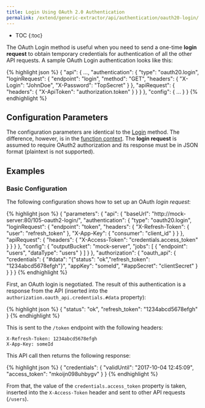 ```yaml
---
title: Login Using OAuth 2.0 Authentication
permalink: /extend/generic-extractor/api/authentication/oauth20-login/
---
```


* TOC
{:toc}

The OAuth Login method is useful when you need to send a one-time **login request** to obtain temporary credentials 
for authentication of all the other API requests. A sample OAuth Login authentication looks like this:

{% highlight json %}
{
    "api": {
        ...,
        "authentication": {
            "type": "oauth20.login",
            "loginRequest": {
                "endpoint": "login",
                "method": "GET",
                "headers": {
                    "X-Login": "JohnDoe",
                    "X-Password": "TopSecret"
                }
            },
            "apiRequest": {
                "headers": {
                    "X-ApiToken": "authorization.token"
                }
            }
        }
    },
    "config": {
        ...
    }
}
{% endhighlight %}

## Configuration Parameters
The configuration parameters are identical to the [Login](/extend/generic-extractor/api/authentication/login/) method.
The difference, however, is in the [function context](/extend/generic-extractor/functions/#oauth-20-login-authentication-context).
The **login request** is assumed to require OAuth2 authorization and its response must be in JSON format (plaintext is not supported).

## Examples

### Basic Configuration
The following configuration shows how to set up an OAuth *login request*:

{% highlight json %}
{
    "parameters": {
        "api": {
            "baseUrl": "http://mock-server:80/105-oauth2-login/",
            "authentication": {
                "type": "oauth20.login",
                "loginRequest": {
                    "endpoint": "token",
                    "headers": {
                        "X-Refresh-Token": {
                            "user": "refresh_token"
                        },
                        "X-App-Key": {
                            "consumer": "client_id"
                        }
                    }
                },
                "apiRequest": {
                    "headers": {
                        "X-Access-Token": "credentials.access_token"
                    }
                }
            }
        },
        "config": {
            "outputBucket": "mock-server",
            "jobs": [
                {
                    "endpoint": "users",
                    "dataType": "users"
                }
            ]
        }
    },
    "authorization": {
        "oauth_api": {
            "credentials": {
                "#data": "{\"status\": \"ok\",\"refresh_token\": \"1234abcd5678efgh\"}",
                "appKey": "someId",
                "#appSecret": "clientSecret"
            }
        }
    }
}
{% endhighlight %}

First, an OAuth login is negotiated. The result of this authentication is a response from the API (inserted into 
the `authorization.oauth_api.credentials.#data` property): 

{% highlight json %}
{
    "status": "ok",
    "refresh_token": "1234abcd5678efgh"
}
{% endhighlight %}

This is sent to the `/token` endpoint with the following headers:

    X-Refresh-Token: 1234abcd5678efgh
    X-App-Key: someId

This API call then returns the following response:

{% highlight json %}
{
	"credentials": {
		"validUntil": "2017-10-04 12:45:09",
		"access_token": "mkoijn098uhbygv"
	}
}
{% endhighlight %}

From that, the value of the `credentials.access_token` property is taken, inserted into the `X-Access-Token` header
and sent to other API requests (`/users`).
